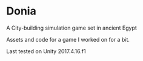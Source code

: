 # Donia

A City-building simulation game set in ancient Egypt

Assets and code for a game I worked on for a bit.

Last tested on Unity 2017.4.16.f1 
